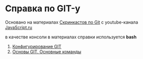 # Справка по GIT-у

Основано на материалах [Скринкастов по Git](https://www.youtube.com/playlist?list=PLDyvV36pndZHkDRik6kKF6gSb0N0W995h) с youtube-канала [JavaScript.ru](https://www.youtube.com/c/JavaScriptru-videos)

в качестве консоли в материалах справки используется **bash**

1. [Конфигурирование GIT](./config.md)
2. [Основы GIT. Основные команды](./basics.md)